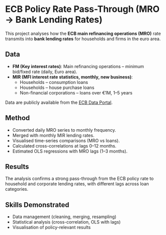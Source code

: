 # ECB Policy Rate Pass-Through (MRO → Bank Lending Rates)

This project analyses how the **ECB main refinancing operations (MRO)** rate transmits into **bank lending rates** for households and firms in the euro area.

## Data
- **FM (Key interest rates)**: Main refinancing operations – minimum bid/fixed rate (daily, Euro area).
- **MIR (MFI interest rate statistics, monthly, new business)**:
  - Households – consumption loans
  - Households – house purchase loans
  - Non-financial corporations – loans over €1M, 1–5 years

Data are publicly available from the [ECB Data Portal](https://data.ecb.europa.eu).

## Method
- Converted daily MRO series to monthly frequency.
- Merged with monthly MIR lending rates.
- Visualised time-series comparisons (MRO vs loans).
- Calculated cross-correlations at lags 0–12 months.
- Estimated OLS regressions with MRO lags (1–3 months).

## Results
The analysis confirms a strong pass-through from the ECB policy rate to household and corporate lending rates, with different lags across loan categories.

## Skills Demonstrated
- Data management (cleaning, merging, resampling)
- Statistical analysis (cross-correlation, OLS with lags)
- Visualisation of policy-relevant results
